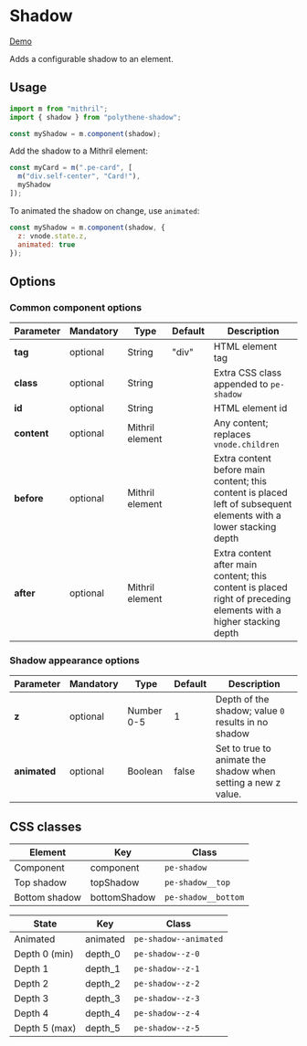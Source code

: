 # Shadow

<a class="btn-demo" href="http://arthurclemens.github.io/Polythene-examples/index.html#/shadow">Demo</a>

Adds a configurable shadow to an element.



## Usage

~~~javascript
import m from "mithril";
import { shadow } from "polythene-shadow";

const myShadow = m.component(shadow);
~~~

Add the shadow to a Mithril element:

~~~javascript
const myCard = m(".pe-card", [
  m("div.self-center", "Card!"),
  myShadow
]);
~~~

To animated the shadow on change, use `animated`:

~~~javascript
const myShadow = m.component(shadow, {
  z: vnode.state.z,
  animated: true
});
~~~



## Options

### Common component options

| **Parameter** |  **Mandatory** | **Type** | **Default** | **Description** |
| ------------- | -------------- | -------- | ----------- | --------------- |
| **tag** | optional | String | "div" | HTML element tag |
| **class** | optional | String |  | Extra CSS class appended to `pe-shadow` |
| **id** | optional | String | | HTML element id |
| **content**   | optional | Mithril element |  | Any content; replaces `vnode.children`  |
| **before**    | optional | Mithril element | | Extra content before main content; this content is placed left of subsequent elements with a lower stacking depth |
| **after**     | optional | Mithril element | | Extra content after main content; this content is placed right of preceding elements with a higher stacking depth |

### Shadow appearance options

| **Parameter** |  **Mandatory** | **Type** | **Default** | **Description** |
| ------------- | -------------- | -------- | ----------- | --------------- |
| **z** | optional | Number 0-5 | 1 | Depth of the shadow; value `0` results in no shadow |
| **animated** | optional | Boolean | false | Set to true to animate the shadow when setting a new z value. |



## CSS classes

| **Element**     | **Key**         | **Class**       |
| --------------- | --------------- | --------------- |
| Component       | component       | `pe-shadow` |
| Top shadow      | topShadow       | `pe-shadow__top` |
| Bottom shadow   | bottomShadow    | `pe-shadow__bottom` |

| **State**       | **Key**         | **Class**       |
| --------------- | --------------- | --------------- |
| Animated        | animated        | `pe-shadow--animated` |
| Depth 0 (min)   | depth_0         | `pe-shadow--z-0` |
| Depth 1         | depth_1         | `pe-shadow--z-1` |
| Depth 2         | depth_2         | `pe-shadow--z-2` |
| Depth 3         | depth_3         | `pe-shadow--z-3` |
| Depth 4         | depth_4         | `pe-shadow--z-4` |
| Depth 5 (max)   | depth_5         | `pe-shadow--z-5` |

